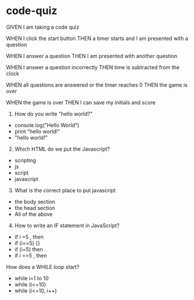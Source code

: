 # code-quiz

GIVEN I am taking a code quiz

WHEN I click the start button
THEN a timer starts and I am presented with a question

WHEN I answer a question
THEN I am presented with another question

WHEN I answer a question incorrectly
THEN time is subtracted from the clock

WHEN all questions are answered or the timer reaches 0
THEN the game is over

WHEN the game is over
THEN I can save my initials and score


1) How do you write "hello world?"
- console.log("Hello World")
- print "hello world!"
- "hello world!"

2) Which HTML do we put the Javascript?
- scripting
- js
- script
- javascript

3) What is the correct place to put javascript
- the body section
- the head section
- All of the above

4) How to write an IF statement in JavaScript?
- if i =5 , then 
- if (i==5) {}
- if (i=5) then
- if i ==5 , then 

How does a WHILE loop start?
- while i=1 to 10
- while (i<=10)
- while (i<=10, i++)